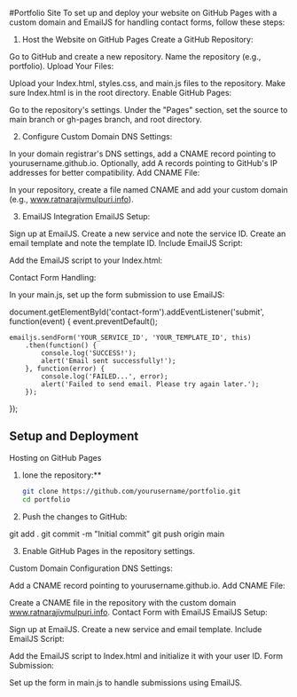 #Portfolio Site
To set up and deploy your website on GitHub Pages with a custom domain and EmailJS for handling contact forms, follow these steps:

1. Host the Website on GitHub Pages
Create a GitHub Repository:

Go to GitHub and create a new repository.
Name the repository (e.g., portfolio).
Upload Your Files:

Upload your Index.html, styles.css, and main.js files to the repository.
Make sure Index.html is in the root directory.
Enable GitHub Pages:

Go to the repository's settings.
Under the "Pages" section, set the source to main branch or gh-pages branch, and root directory.

2. Configure Custom Domain
DNS Settings:

In your domain registrar's DNS settings, add a CNAME record pointing to yourusername.github.io.
Optionally, add A records pointing to GitHub's IP addresses for better compatibility.
Add CNAME File:

In your repository, create a file named CNAME and add your custom domain (e.g., www.ratnarajivmulpuri.info).


3. EmailJS Integration
EmailJS Setup:

Sign up at EmailJS.
Create a new service and note the service ID.
Create an email template and note the template ID.
Include EmailJS Script:

Add the EmailJS script to your Index.html:

<script type="text/javascript" src="https://cdn.emailjs.com/sdk/2.3.2/email.min.js"></script>
<script type="text/javascript">
    (function(){
        emailjs.init("YOUR_USER_ID");
    })();
</script>


Contact Form Handling:

In your main.js, set up the form submission to use EmailJS:


document.getElementById('contact-form').addEventListener('submit', function(event) {
    event.preventDefault();

    emailjs.sendForm('YOUR_SERVICE_ID', 'YOUR_TEMPLATE_ID', this)
        .then(function() {
            console.log('SUCCESS!');
            alert('Email sent successfully!');
        }, function(error) {
            console.log('FAILED...', error);
            alert('Failed to send email. Please try again later.');
        });
});


## Setup and Deployment

Hosting on GitHub Pages

1. lone the repository:**
   ```bash
   git clone https://github.com/yourusername/portfolio.git
   cd portfolio

2. Push the changes to GitHub:


git add .
git commit -m "Initial commit"
git push origin main



3. Enable GitHub Pages in the repository settings.

Custom Domain Configuration
DNS Settings:

Add a CNAME record pointing to yourusername.github.io.
Add CNAME File:

Create a CNAME file in the repository with the custom domain www.ratnarajivmulpuri.info.
Contact Form with EmailJS
EmailJS Setup:

Sign up at EmailJS.
Create a new service and email template.
Include EmailJS Script:

Add the EmailJS script to Index.html and initialize it with your user ID.
Form Submission:

Set up the form in main.js to handle submissions using EmailJS.


